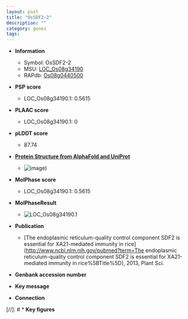 ```yaml
---
layout: post
title: "OsSDF2-2"
description: ""
category: genes
tags: 
---
```


* **Information**  
    + Symbol: OsSDF2-2  
    + MSU: [LOC_Os08g34190](http://rice.plantbiology.msu.edu/cgi-bin/ORF_infopage.cgi?orf=LOC_Os08g34190)  
    + RAPdb: [Os08g0440500](http://rapdb.dna.affrc.go.jp/viewer/gbrowse_details/irgsp1?name=Os08g0440500)  

* **PSP score**  
    + LOC_Os08g34190.1: 0.5615 

* **PLAAC score**  
    + LOC_Os08g34190.1: 0 

* **pLDDT score**
    + 87.74

* **[Protein Structure from AlphaFold and UniProt](https://www.uniprot.org/uniprotkb/Q6Z9G2/entry#structure)**
    + ![image](https://ricepsp.github.io/images/Q6/AF-Q6Z9G2-F1.png))

* **MolPhase score**
    + LOC_Os08g34190.1: 0.5615

* **MolPhaseResult**
    + ![LOC_Os08g34190.1](https://ricepsp.github.io/pictures/LOC_Os08g/LOC_Os08g34190.1.png)

* **Publication**  
    + [The endoplasmic reticulum-quality control component SDF2 is essential for XA21-mediated immunity in rice](http://www.ncbi.nlm.nih.gov/pubmed?term=The endoplasmic reticulum-quality control component SDF2 is essential for XA21-mediated immunity in rice%5BTitle%5D), 2013, Plant Sci.

* **Genbank accession number**  

* **Key message**  

* **Connection**  

[//]: # * **Key figures**  


